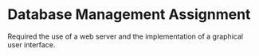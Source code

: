 # Database Management Assignment
Required the use of a web server and the implementation of a graphical user interface.
